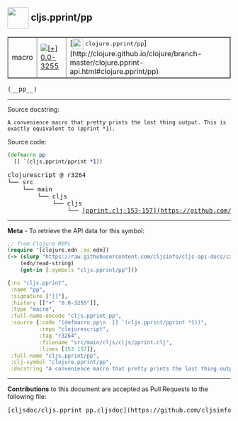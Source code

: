 ## <img width="48px" valign="middle" src="http://i.imgur.com/Hi20huC.png"> cljs.pprint/pp

 <table border="1">
<tr>

<td>macro</td>
<td><a href="https://github.com/cljsinfo/cljs-api-docs/tree/0.0-3255"><img valign="middle" alt="[+] 0.0-3255" src="https://img.shields.io/badge/+-0.0--3255-lightgrey.svg"></a> </td>
<td>
[<img height="24px" valign="middle" src="http://i.imgur.com/1GjPKvB.png"> <samp>clojure.pprint/pp</samp>](http://clojure.github.io/clojure/branch-master/clojure.pprint-api.html#clojure.pprint/pp)
</td>
</tr>
</table>

 <samp>
(__pp__)<br>
</samp>

---




Source docstring:

```
A convenience macro that pretty prints the last thing output. This is
exactly equivalent to (pprint *1).
```

Source code:

```clj
(defmacro pp
  [] `(cljs.pprint/pprint *1))
```

 <pre>
clojurescript @ r3264
└── src
    └── main
        └── cljs
            └── cljs
                └── <ins>[pprint.clj:153-157](https://github.com/clojure/clojurescript/blob/r3264/src/main/cljs/cljs/pprint.clj#L153-L157)</ins>
</pre>


---

__Meta__ - To retrieve the API data for this symbol:

```clj
;; from Clojure REPL
(require '[clojure.edn :as edn])
(-> (slurp "https://raw.githubusercontent.com/cljsinfo/cljs-api-docs/catalog/cljs-api.edn")
    (edn/read-string)
    (get-in [:symbols "cljs.pprint/pp"]))
```

```clj
{:ns "cljs.pprint",
 :name "pp",
 :signature ["[]"],
 :history [["+" "0.0-3255"]],
 :type "macro",
 :full-name-encode "cljs.pprint_pp",
 :source {:code "(defmacro pp\n  [] `(cljs.pprint/pprint *1))",
          :repo "clojurescript",
          :tag "r3264",
          :filename "src/main/cljs/cljs/pprint.clj",
          :lines [153 157]},
 :full-name "cljs.pprint/pp",
 :clj-symbol "clojure.pprint/pp",
 :docstring "A convenience macro that pretty prints the last thing output. This is\nexactly equivalent to (pprint *1)."}

```

---

__Contributions__ to this document are accepted as Pull Requests to the following file:

 <pre>
[cljsdoc/cljs.pprint_pp.cljsdoc](https://github.com/cljsinfo/cljs-api-docs/blob/master/cljsdoc/cljs.pprint_pp.cljsdoc)
</pre>

